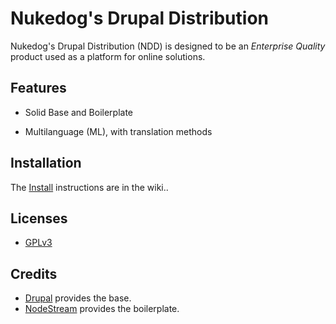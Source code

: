 Nukedog's Drupal Distribution
=============================

Nukedog's Drupal Distribution (NDD) is designed to be an _Enterprise Quality_  product used as a platform for online solutions.


Features
------------

 - Solid Base and Boilerplate
  
 - Multilanguage (ML), with translation methods
 
 

Installation
------------

The [Install](wiki/installation) instructions are in the wiki..


Licenses
-------

* [GPLv3](http://www.gnu.org/licenses/gpl.txt)


Credits
-------

- [Drupal](https://drupal.org) provides the base.
- [NodeStream](http://nodestream.org/node/27) provides the boilerplate.
